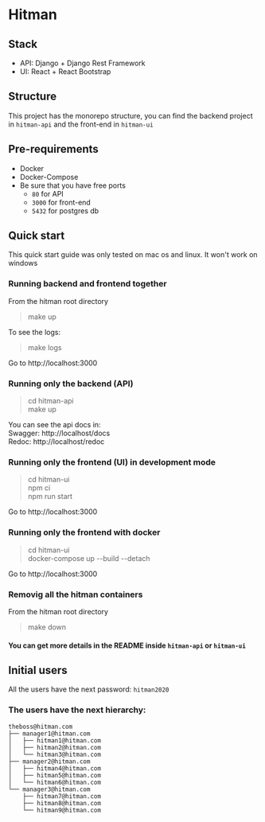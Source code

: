 # Hitman
## Stack
- API: Django + Django Rest Framework
- UI: React + React Bootstrap

## Structure
This project has the monorepo structure, you can find the backend project in `hitman-api` and the front-end in `hitman-ui`

## Pre-requirements
- Docker
- Docker-Compose
- Be sure that you have free ports 
    - `80` for API
    - `3000` for front-end
    - `5432` for postgres db

## Quick start
This quick start guide was only tested on mac os and linux. It won't work on windows
### Running backend and frontend together
From the hitman root directory
> make up

To see the logs:
> make logs

Go to http://localhost:3000

### Running only the backend (API)
> cd hitman-api  
> make up  

You can see the api docs in:  
Swagger: http://localhost/docs  
Redoc: http://localhost/redoc  

### Running only the frontend (UI) in development mode
> cd hitman-ui  
> npm ci  
> npm run start

Go to http://localhost:3000

### Running only the frontend with docker
> cd hitman-ui  
> docker-compose up --build --detach

Go to http://localhost:3000

### Removig all the hitman containers
From the hitman root directory
> make down

#### You can get more details in the README inside `hitman-api` or `hitman-ui`

## Initial users
All the users have the next password: `hitman2020`

### The users have the next hierarchy:
    theboss@hitman.com
    ├── manager1@hitman.com
    │   ├── hitman1@hitman.com
    │   ├── hitman2@hitman.com
    │   └── hitman3@hitman.com
    ├── manager2@hitman.com
    │   ├── hitman4@hitman.com
    │   ├── hitman5@hitman.com
    │   └── hitman6@hitman.com
    └── manager3@hitman.com
        ├── hitman7@hitman.com
        ├── hitman8@hitman.com
        └── hitman9@hitman.com